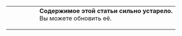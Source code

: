 <table>
<tbody>
<tr class="odd">
<td><dl>
<dt></dt>
<dd><dl>
<dt></dt>
<dd><strong>Содержимое этой статьи сильно устарело.</strong>
</dd>
<dd>Вы можете обновить её.
</dd>
</dl>
</dd>
</dl></td>
</tr>
</tbody>
</table>